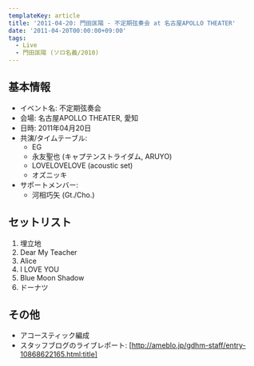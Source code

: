 ```yaml
---
templateKey: article
title: '2011-04-20: 門田匡陽 - 不定期弦奏会 at 名古屋APOLLO THEATER'
date: '2011-04-20T00:00:00+09:00'
tags:
  - Live
  - 門田匡陽 (ソロ名義/2010)
---
```

## 基本情報

* イベント名: 不定期弦奏会
* 会場: 名古屋APOLLO THEATER, 愛知
* 日時: 2011年04月20日
* 共演/タイムテーブル:
  * EG
  * 永友聖也 (キャプテンストライダム, ARUYO)
  * LOVELOVELOVE (acoustic set)
  * オズニッキ 
* サポートメンバー:
  * 河相巧矢 (Gt./Cho.)

## セットリスト

1. 埋立地
1. Dear My Teacher
1. Alice
1. I LOVE YOU
1. Blue Moon Shadow
1. ドーナツ

## その他

* アコースティック編成
* スタッフブログのライブレポート: [http://ameblo.jp/gdhm-staff/entry-10868622165.html:title]
